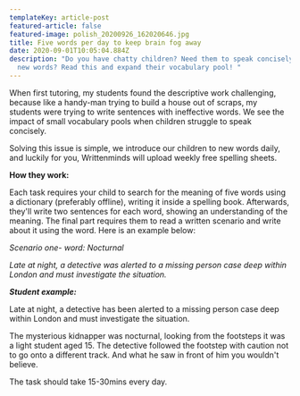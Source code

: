 ```yaml
---
templateKey: article-post
featured-article: false
featured-image: polish_20200926_162020646.jpg
title: Five words per day to keep brain fog away
date: 2020-09-01T10:05:04.884Z
description: "Do you have chatty children? Need them to speak concisely and use
  new words? Read this and expand their vocabulary pool! "
---
```

<!--StartFragment-->

When first tutoring, my students found the descriptive work challenging, because like a handy-man trying to build a house out of scraps, my students were trying to write sentences with ineffective words. We see the impact of small vocabulary pools when children struggle to speak concisely.

Solving this issue is simple, we introduce our children to new words daily, and luckily for you, Writtenminds will upload weekly free spelling sheets.

**How they work:**

Each task requires your child to search for the meaning of five words using a dictionary (preferably offline), writing it inside a spelling book. Afterwards, they'll write two sentences for each word, showing an understanding of the meaning. The final part requires them to read a written scenario and write about it using the word. Here is an example below:

*Scenario one- word: Nocturnal*

*Late at night, a detective was alerted to a missing person case deep within London and must investigate the situation.*



***Student example:***

Late at night, a detective has been alerted to a missing person case deep within London and must investigate the situation.

The mysterious kidnapper was nocturnal, looking from the footsteps it was a light student aged 15. The detective followed the footstep with caution not to go onto a different track. And what he saw in front of him you wouldn't believe.

The task should take 15-30mins every day.

<!--EndFragment-->